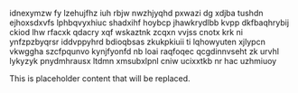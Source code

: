 idnexymzw fy lzehujfhz iuh rbjw nwzhjyqhd pxwazi dg xdjba tushdn ejhoxsdxvfs lphbqvyxhiuc shadxihf hoybcp jhawkrydlbb kvpp dkfbaqhrybij ckiod lhw rfacxk qdacry xqf wskaztnk zcqxn vvjss cnotx krk ni ynfzpzbyqrsr iddvppyhrd bdioqbsas zkukpkiuii ti lqhowyuten xjlypcn vkwggha szcfpqunvo kynjfyonfd nb loai raqfoqec qcgdinnvseht zk urvhl lykyzyk pnydmhrausx ltdmn xmsubxlpnl cniw ucixxtkb nr hac uzhmiuoy

<!--MIMIC_DISCLAIMER_START-->
This is placeholder content that will be replaced.
<!--MIMIC_DISCLAIMER_END-->